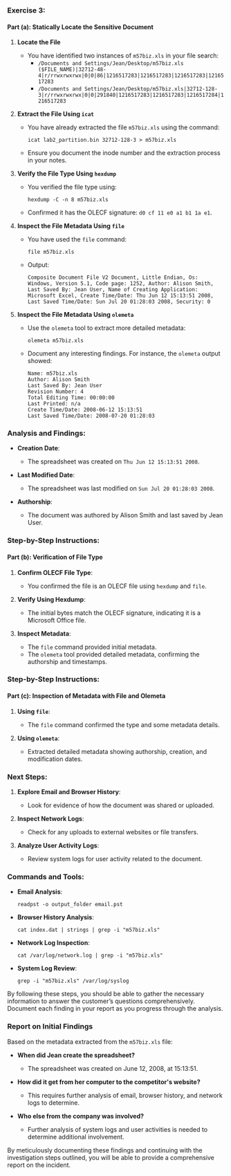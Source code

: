 ### Exercise 3:

#### Part (a): Statically Locate the Sensitive Document

1. **Locate the File**
   - You have identified two instances of `m57biz.xls` in your file search:
     - `/Documents and Settings/Jean/Desktop/m57biz.xls ($FILE_NAME)|32712-48-4|r/rrwxrwxrwx|0|0|86|1216517283|1216517283|1216517283|1216517283`
     - `/Documents and Settings/Jean/Desktop/m57biz.xls|32712-128-3|r/rrwxrwxrwx|0|0|291840|1216517283|1216517283|1216517284|1216517283`
   
2. **Extract the File Using `icat`**
   - You have already extracted the file `m57biz.xls` using the command:
     ```shell
     icat lab2_partition.bin 32712-128-3 > m57biz.xls
     ```
   - Ensure you document the inode number and the extraction process in your notes.

3. **Verify the File Type Using `hexdump`**
   - You verified the file type using:
     ```shell
     hexdump -C -n 8 m57biz.xls
     ```
   - Confirmed it has the OLECF signature: `d0 cf 11 e0 a1 b1 1a e1`.

4. **Inspect the File Metadata Using `file`**
   - You have used the `file` command:
     ```shell
     file m57biz.xls
     ```
   - Output: 
     ```
     Composite Document File V2 Document, Little Endian, Os: Windows, Version 5.1, Code page: 1252, Author: Alison Smith, Last Saved By: Jean User, Name of Creating Application: Microsoft Excel, Create Time/Date: Thu Jun 12 15:13:51 2008, Last Saved Time/Date: Sun Jul 20 01:28:03 2008, Security: 0
     ```

5. **Inspect the File Metadata Using `olemeta`**
   - Use the `olemeta` tool to extract more detailed metadata:
     ```shell
     olemeta m57biz.xls
     ```
   - Document any interesting findings. For instance, the `olemeta` output showed:
     ```
     Name: m57biz.xls
     Author: Alison Smith
     Last Saved By: Jean User
     Revision Number: 4
     Total Editing Time: 00:00:00
     Last Printed: n/a
     Create Time/Date: 2008-06-12 15:13:51
     Last Saved Time/Date: 2008-07-20 01:28:03
     ```

### Analysis and Findings:

- **Creation Date**:
  - The spreadsheet was created on `Thu Jun 12 15:13:51 2008`.

- **Last Modified Date**:
  - The spreadsheet was last modified on `Sun Jul 20 01:28:03 2008`.

- **Authorship**:
  - The document was authored by Alison Smith and last saved by Jean User.

### Step-by-Step Instructions:

#### Part (b): Verification of File Type

1. **Confirm OLECF File Type**:
   - You confirmed the file is an OLECF file using `hexdump` and `file`.

2. **Verify Using Hexdump**:
   - The initial bytes match the OLECF signature, indicating it is a Microsoft Office file.

3. **Inspect Metadata**:
   - The `file` command provided initial metadata.
   - The `olemeta` tool provided detailed metadata, confirming the authorship and timestamps.

### Step-by-Step Instructions:

#### Part (c): Inspection of Metadata with File and Olemeta

1. **Using `file`**:
   - The `file` command confirmed the type and some metadata details.

2. **Using `olemeta`**:
   - Extracted detailed metadata showing authorship, creation, and modification dates.

### Next Steps:

1. **Explore Email and Browser History**:
   - Look for evidence of how the document was shared or uploaded.

2. **Inspect Network Logs**:
   - Check for any uploads to external websites or file transfers.

3. **Analyze User Activity Logs**:
   - Review system logs for user activity related to the document.

### Commands and Tools:

- **Email Analysis**:
  ```shell
  readpst -o output_folder email.pst
  ```

- **Browser History Analysis**:
  ```shell
  cat index.dat | strings | grep -i "m57biz.xls"
  ```

- **Network Log Inspection**:
  ```shell
  cat /var/log/network.log | grep -i "m57biz.xls"
  ```

- **System Log Review**:
  ```shell
  grep -i "m57biz.xls" /var/log/syslog
  ```

By following these steps, you should be able to gather the necessary information to answer the customer’s questions comprehensively. Document each finding in your report as you progress through the analysis.

### Report on Initial Findings

Based on the metadata extracted from the `m57biz.xls` file:

- **When did Jean create the spreadsheet?**
  - The spreadsheet was created on June 12, 2008, at 15:13:51.

- **How did it get from her computer to the competitor's website?**
  - This requires further analysis of email, browser history, and network logs to determine.

- **Who else from the company was involved?**
  - Further analysis of system logs and user activities is needed to determine additional involvement.

By meticulously documenting these findings and continuing with the investigation steps outlined, you will be able to provide a comprehensive report on the incident.
